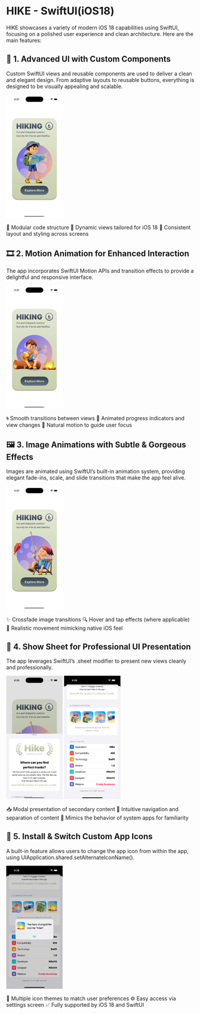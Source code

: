 # HIKE - SwiftUI(iOS18)

HIKE showcases a variety of modern iOS 18 capabilities using SwiftUI, focusing on a polished user experience and clean architecture. Here are the main features:

## 🎨 1. Advanced UI with Custom Components
Custom SwiftUI views and reusable components are used to deliver a clean and elegant design. From adaptive layouts to reusable buttons, everything is designed to be visually appealing and scalable.

<p float="left">
  <img src="screenshots/home_1.png" width="30%" />
</p>

🧱 Modular code structure
🧩 Dynamic views tailored for iOS 18
📐 Consistent layout and styling across screens

## 🎞 2. Motion Animation for Enhanced Interaction
The app incorporates SwiftUI Motion APIs and transition effects to provide a delightful and responsive interface.

<p float="left">
  <img src="screenshots/home_2.png" width="30%" />
</p>

🌀 Smooth transitions between views
🔁 Animated progress indicators and view changes
💫 Natural motion to guide user focus

## 🖼 3. Image Animations with Subtle & Gorgeous Effects
Images are animated using SwiftUI’s built-in animation system, providing elegant fade-ins, scale, and slide transitions that make the app feel alive.

<p float="left">
  <img src="screenshots/home_3.png" width="30%" />
</p>

✨ Crossfade image transitions
🔍 Hover and tap effects (where applicable)
📸 Realistic movement mimicking native iOS feel

## 📄 4. Show Sheet for Professional UI Presentation
The app leverages SwiftUI’s .sheet modifier to present new views cleanly and professionally.

<p float="left">
  <img src="screenshots/sheet_1.png" width="30%" />
  <img src="screenshots/sheet_2.png" width="30%" />
</p>

📥 Modal presentation of secondary content
🧭 Intuitive navigation and separation of content
📌 Mimics the behavior of system apps for familiarity

## 🧷 5. Install & Switch Custom App Icons
A built-in feature allows users to change the app icon from within the app, using UIApplication.shared.setAlternateIconName().

<p float="left">
  <img src="screenshots/icon_installed.png" width="30%" />
</p>

🎨 Multiple icon themes to match user preferences
⚙️ Easy access via settings screen
✅ Fully supported by iOS 18 and SwiftUI
